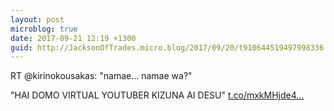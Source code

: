 ```yaml
---
layout: post
microblog: true
date: 2017-09-21 12:19 +1300
guid: http://JacksonOfTrades.micro.blog/2017/09/20/t910644519497998336.html
---
```

RT @kirinokousakas: "namae… namae wa?"

"HAI DOMO VIRTUAL YOUTUBER KIZUNA AI DESU" [t.co/mxkMHjde4...](https://t.co/mxkMHjde40)

